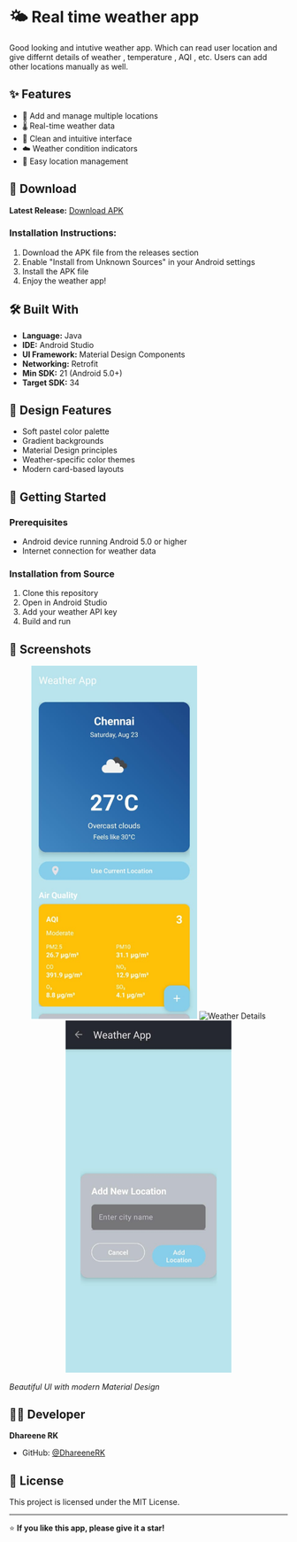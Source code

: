 # 🌤️ Real time weather app

Good looking and intutive weather app. Which can read user location and give differnt details of weather , temperature , AQI , etc. Users can add other locations manually as well.

## ✨ Features

- 📍 Add and manage multiple locations
- 🌡️ Real-time weather data
- 📱 Clean and intuitive interface
- ☁️ Weather condition indicators
- 🔄 Easy location management

## 📱 Download

**Latest Release:** [Download APK](https://github.com/DhareeneRK/Weather-App/releases/latest)

### Installation Instructions:
1. Download the APK file from the releases section
2. Enable "Install from Unknown Sources" in your Android settings
3. Install the APK file
4. Enjoy the weather app!

## 🛠️ Built With

- **Language:** Java
- **IDE:** Android Studio
- **UI Framework:** Material Design Components
- **Networking:** Retrofit
- **Min SDK:** 21 (Android 5.0+)
- **Target SDK:** 34

## 🎨 Design Features

- Soft pastel color palette
- Gradient backgrounds
- Material Design principles
- Weather-specific color themes
- Modern card-based layouts

## 🚀 Getting Started

### Prerequisites
- Android device running Android 5.0 or higher
- Internet connection for weather data

### Installation from Source
1. Clone this repository
2. Open in Android Studio
3. Add your weather API key
4. Build and run

## 📱 Screenshots

<div align="center">
  <img src="screenshots/main_screen.jpeg" alt="Main Screen" width="300"/>
  <img src="screenshots/weather_deatils.jpeg" alt="Weather Details" width="300"/>
  <img src="screenshots/location_search.jpeg" alt="Location Search" width="300"/>
</div>

*Beautiful UI with modern Material Design*

## 👨‍💻 Developer

**Dhareene RK**
- GitHub: [@DhareeneRK](https://github.com/DhareeneRK)

## 📄 License

This project is licensed under the MIT License.

---

⭐ **If you like this app, please give it a star!**
